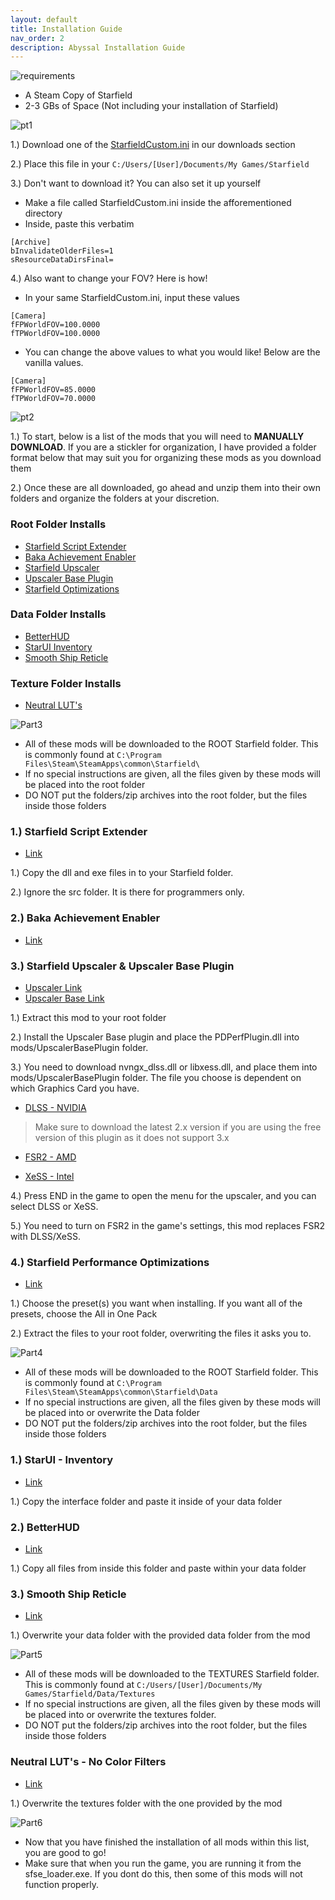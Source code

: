```yaml
---
layout: default
title: Installation Guide
nav_order: 2
description: Abyssal Installation Guide
---
```


![requirements](https://github.com/TheMrNewVegas/TheMrNewVegas.github.io/assets/112358568/9be3cd97-d22d-4f60-abfa-204a9c17a413)
- A Steam Copy of Starfield
- 2-3 GBs of Space (Not including your installation of Starfield)

![pt1](https://github.com/TheMrNewVegas/TheMrNewVegas.github.io/assets/112358568/f4d1e08a-5f7b-40d9-aa1b-b7154578413c)


1.) Download one of the [StarfieldCustom.ini](https://www.nexusmods.com/starfield/mods/1817?tab=files) in our downloads section

2.) Place this file in your `C:/Users/[User]/Documents/My Games/Starfield`

3.) Don't want to download it? You can also set it up yourself

- Make a file called StarfieldCustom.ini inside the afforementioned directory
- Inside, paste this verbatim

```
[Archive]
bInvalidateOlderFiles=1
sResourceDataDirsFinal=
```

4.) Also want to change your FOV? Here is how!

- In your same StarfieldCustom.ini, input these values

```
[Camera]
fFPWorldFOV=100.0000
fTPWorldFOV=100.0000
```

- You can change the above values to what you would like! Below are the vanilla values.

```
[Camera]
fFPWorldFOV=85.0000
fTPWorldFOV=70.0000
```

![pt2](https://github.com/TheMrNewVegas/TheMrNewVegas.github.io/assets/112358568/30fcb9c4-c4cd-4265-9671-c01455fc6c04)


1.) To start, below is a list of the mods that you will need to **MANUALLY DOWNLOAD**. If you are a stickler for organization, I have provided a folder format below that may suit you for organizing these mods as you download them

2.) Once these are all downloaded, go ahead and unzip them into their own folders and organize the folders at your discretion.

### **Root Folder Installs**

- [Starfield Script Extender](https://www.nexusmods.com/starfield/mods/106)
- [Baka Achievement Enabler](https://www.nexusmods.com/starfield/mods/658)
- [Starfield Upscaler](https://www.nexusmods.com/starfield/mods/111)
- [Upscaler Base Plugin](https://www.nexusmods.com/site/mods/502)
- [Starfield Optimizations](https://www.nexusmods.com/starfield/mods/104)

### **Data Folder Installs**

- [BetterHUD](https://www.nexusmods.com/starfield/mods/214)
- [StarUI Inventory](https://www.nexusmods.com/starfield/mods/773)
- [Smooth Ship Reticle](https://www.nexusmods.com/starfield/mods/270)

### **Texture Folder Installs**

- [Neutral LUT's](https://www.nexusmods.com/starfield/mods/323)


![Part3](https://github.com/TheMrNewVegas/TheMrNewVegas.github.io/assets/112358568/385cb951-f01a-45be-836f-6124031da68e)


- All of these mods will be downloaded to the ROOT Starfield folder. This is commonly found at `C:\Program Files\Steam\SteamApps\common\Starfield\`
- If no special instructions are given, all the files given by these mods will be placed into the root folder
- DO NOT put the folders/zip archives into the root folder, but the files inside those folders

### **1.) Starfield Script Extender**

- [Link](https://www.nexusmods.com/starfield/mods/106)

1.) Copy the dll and exe files in to your Starfield folder. 

2.) Ignore the src folder. It is there for programmers only.

### **2.) Baka Achievement Enabler**

- [Link](https://www.nexusmods.com/starfield/mods/658)

### **3.) Starfield Upscaler & Upscaler Base Plugin**

- [Upscaler Link](https://www.nexusmods.com/starfield/mods/111)
- [Upscaler Base Link](https://www.nexusmods.com/site/mods/502)

1.) Extract this mod to your root folder

2.) Install the Upscaler Base plugin and place the PDPerfPlugin.dll into mods/UpscalerBasePlugin folder.

3.) You need to download nvngx_dlss.dll or libxess.dll, and place them into mods/UpscalerBasePlugin folder. The file you choose is dependent on which Graphics Card you have. 

- [DLSS - NVIDIA](https://www.techpowerup.com/download/nvidia-dlss-dll/)
> Make sure to download the latest 2.x version if you are using the free version of this plugin as it does not support 3.x

- [FSR2 - AMD](https://github.com/PureDark/FidelityFX-FSR2/releases/)
  
- [XeSS - Intel](﻿https://raw.githubusercontent.com/intel/xess/main/bin/libxess.dll)

4.) Press END in the game to open the menu for the upscaler, and you can select DLSS or XeSS.

5.) You need to turn on FSR2 in the game's settings, this mod replaces FSR2 with DLSS/XeSS.

### **4.) Starfield Performance Optimizations**

- [Link](https://www.nexusmods.com/starfield/mods/104)

1.) Choose the preset(s) you want when installing. If you want all of the presets, choose the All in One Pack

2.) Extract the files to your root folder, overwriting the files it asks you to.

![Part4](https://github.com/TheMrNewVegas/TheMrNewVegas.github.io/assets/112358568/2caa8230-09a2-472d-b52c-87cabfb1adc6)

- All of these mods will be downloaded to the ROOT Starfield folder. This is commonly found at `C:\Program Files\Steam\SteamApps\common\Starfield\Data`
- If no special instructions are given, all the files given by these mods will be placed into or overwrite the Data folder
- DO NOT put the folders/zip archives into the root folder, but the files inside those folders

### 1.) **StarUI - Inventory**

- [Link](https://www.nexusmods.com/starfield/mods/773)

1.) Copy the interface folder and paste it inside of your data folder

### 2.) **BetterHUD**

- [Link](https://www.nexusmods.com/starfield/mods/214)

1.) Copy all files from inside this folder and paste within your data folder

### 3.) **Smooth Ship Reticle**

- [Link](https://www.nexusmods.com/starfield/mods/270)

1.) Overwrite your data folder with the provided data folder from the mod

![Part5](https://github.com/TheMrNewVegas/TheMrNewVegas.github.io/assets/112358568/a7d17b33-cf73-4930-b4ee-f8c2bd349603)

- All of these mods will be downloaded to the TEXTURES Starfield folder. This is commonly found at `C:/Users/[User]/Documents/My Games/Starfield/Data/Textures`
- If no special instructions are given, all the files given by these mods will be placed into or overwrite the textures folder.
- DO NOT put the folders/zip archives into the root folder, but the files inside those folders

### **Neutral LUT's - No Color Filters**

- [Link](https://www.nexusmods.com/starfield/mods/323)

1.) Overwrite the textures folder with the one provided by the mod

![Part6](https://github.com/TheMrNewVegas/TheMrNewVegas.github.io/assets/112358568/598c6056-3cd7-46ca-bbf3-778d82dcb0c3)

- Now that you have finished the installation of all mods within this list, you are good to go!
- Make sure that when you run the game, you are running it from the sfse_loader.exe. If you dont do this, then some of this mods will not function properly.
